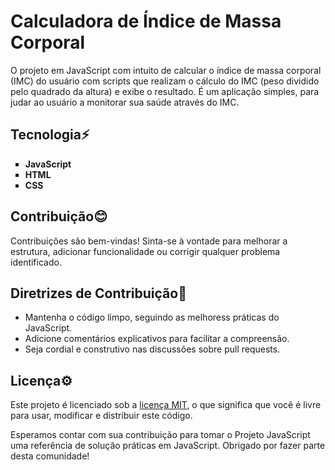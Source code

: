 # Calculadora de Índice de Massa Corporal
<p>O projeto em JavaScript com intuito de calcular o índice de massa corporal (IMC) do usuário com scripts que realizam o cálculo do IMC (peso dividido pelo quadrado da altura) e exibe o resultado. É um aplicação simples, para judar ao usuário a monitorar sua saúde através do IMC.</p>

## Tecnologia⚡
<ul type="square">
    <li><strong>JavaScript</strong></li>
    <li><strong>HTML</strong></li>
    <li><strong>CSS</strong></li>
</ul>

## Contribuição😊
<p>Contribuições são bem-vindas! Sinta-se à vontade para melhorar a estrutura, adicionar funcionalidade ou corrigir qualquer problema identificado.</p>

## Diretrizes de Contribuição📌
<ul>
    <li>Mantenha o código limpo, seguindo as melhoress práticas do JavaScript.</li>
    <li>Adicione comentários explicativos para facilitar a compreensão.</li>
    <li>Seja cordial e construtivo nas discussões sobre pull requests.</li>
</ul>

## Licença⚙️
<p>Este projeto é licenciado sob a <a href="LICENSE">licença MIT</a>, o que significa que você é livre para usar, modificar e distribuir este código.</p>
<p>Esperamos contar com sua contribuição para tomar o Projeto JavaScript uma referência de solução práticas em JavaScript. Obrigado por fazer parte desta comunidade!</p>
